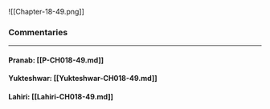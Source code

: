 ![[Chapter-18-49.png]]

### Commentaries

---

#### Pranab: [[P-CH018-49.md]]

#### Yukteshwar: [[Yukteshwar-CH018-49.md]]

#### Lahiri: [[Lahiri-CH018-49.md]]
